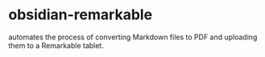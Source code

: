 # obsidian-remarkable
automates the process of converting Markdown files to PDF and uploading them to a Remarkable tablet.
